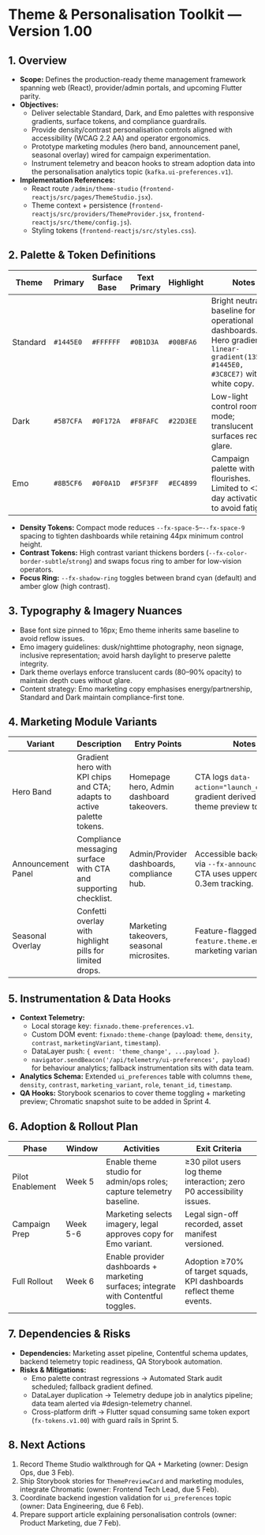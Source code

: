 # Theme & Personalisation Toolkit — Version 1.00

## 1. Overview
- **Scope:** Defines the production-ready theme management framework spanning web (React), provider/admin portals, and upcoming Flutter parity.
- **Objectives:**
  - Deliver selectable Standard, Dark, and Emo palettes with responsive gradients, surface tokens, and compliance guardrails.
  - Provide density/contrast personalisation controls aligned with accessibility (WCAG 2.2 AA) and operator ergonomics.
  - Prototype marketing modules (hero band, announcement panel, seasonal overlay) wired for campaign experimentation.
  - Instrument telemetry and beacon hooks to stream adoption data into the personalisation analytics topic (`kafka.ui-preferences.v1`).
- **Implementation References:**
  - React route `/admin/theme-studio` (`frontend-reactjs/src/pages/ThemeStudio.jsx`).
  - Theme context + persistence (`frontend-reactjs/src/providers/ThemeProvider.jsx`, `frontend-reactjs/src/theme/config.js`).
  - Styling tokens (`frontend-reactjs/src/styles.css`).

## 2. Palette & Token Definitions
| Theme | Primary | Surface Base | Text Primary | Highlight | Notes |
| --- | --- | --- | --- | --- | --- |
| Standard | `#1445E0` | `#FFFFFF` | `#0B1D3A` | `#00BFA6` | Bright neutral baseline for operational dashboards. Hero gradient `linear-gradient(135deg, #1445E0, #3C8CE7)` with white copy. |
| Dark | `#5B7CFA` | `#0F172A` | `#F8FAFC` | `#22D3EE` | Low-light control room mode; translucent surfaces reduce glare. |
| Emo | `#8B5CF6` | `#0F0A1D` | `#F5F3FF` | `#EC4899` | Campaign palette with neon flourishes. Limited to &lt;30-day activations to avoid fatigue. |

- **Density Tokens:** Compact mode reduces `--fx-space-5`–`--fx-space-9` spacing to tighten dashboards while retaining 44px minimum control height.
- **Contrast Tokens:** High contrast variant thickens borders (`--fx-color-border-subtle`/`strong`) and swaps focus ring to amber for low-vision operators.
- **Focus Ring:** `--fx-shadow-ring` toggles between brand cyan (default) and amber glow (high contrast).

## 3. Typography & Imagery Nuances
- Base font size pinned to 16px; Emo theme inherits same baseline to avoid reflow issues.
- Emo imagery guidelines: dusk/nighttime photography, neon signage, inclusive representation; avoid harsh daylight to preserve palette integrity.
- Dark theme overlays enforce translucent cards (80–90% opacity) to maintain depth cues without glare.
- Content strategy: Emo marketing copy emphasises energy/partnership, Standard and Dark maintain compliance-first tone.

## 4. Marketing Module Variants
| Variant | Description | Entry Points | Notes |
| --- | --- | --- | --- |
| Hero Band | Gradient hero with KPI chips and CTA; adapts to active palette tokens. | Homepage hero, Admin dashboard takeovers. | CTA logs `data-action="launch_campaign"`; gradient derived from theme preview tokens. |
| Announcement Panel | Compliance messaging surface with CTA and supporting checklist. | Admin/Provider dashboards, compliance hub. | Accessible backgrounds via `--fx-announcement-bg`; CTA uses uppercase 0.3em tracking. |
| Seasonal Overlay | Confetti overlay with highlight pills for limited drops. | Marketing takeovers, seasonal microsites. | Feature-flagged: `feature.theme.emo` + marketing variant gate. |

## 5. Instrumentation & Data Hooks
- **Context Telemetry:**
  - Local storage key: `fixnado.theme-preferences.v1`.
  - Custom DOM event: `fixnado:theme-change` (payload: `theme`, `density`, `contrast`, `marketingVariant`, `timestamp`).
  - DataLayer push: `{ event: 'theme_change', ...payload }`.
  - `navigator.sendBeacon('/api/telemetry/ui-preferences', payload)` for behaviour analytics; fallback instrumentation sits with data team.
- **Analytics Schema:** Extended `ui_preferences` table with columns `theme`, `density`, `contrast`, `marketing_variant`, `role`, `tenant_id`, `timestamp`.
- **QA Hooks:** Storybook scenarios to cover theme toggling + marketing preview; Chromatic snapshot suite to be added in Sprint 4.

## 6. Adoption & Rollout Plan
| Phase | Window | Activities | Exit Criteria |
| --- | --- | --- | --- |
| Pilot Enablement | Week 5 | Enable theme studio for admin/ops roles; capture telemetry baseline. | ≥30 pilot users log theme interaction; zero P0 accessibility issues. |
| Campaign Prep | Week 5-6 | Marketing selects imagery, legal approves copy for Emo variant. | Legal sign-off recorded, asset manifest versioned. |
| Full Rollout | Week 6 | Enable provider dashboards + marketing surfaces; integrate with Contentful toggles. | Adoption ≥70% of target squads, KPI dashboards reflect theme events. |

## 7. Dependencies & Risks
- **Dependencies:** Marketing asset pipeline, Contentful schema updates, backend telemetry topic readiness, QA Storybook automation.
- **Risks & Mitigations:**
  - Emo palette contrast regressions → Automated Stark audit scheduled; fallback gradient defined.
  - DataLayer duplication → Telemetry dedupe job in analytics pipeline; data team alerted via #design-telemetry channel.
  - Cross-platform drift → Flutter squad consuming same token export (`fx-tokens.v1.00`) with guard rails in Sprint 5.

## 8. Next Actions
1. Record Theme Studio walkthrough for QA + Marketing (owner: Design Ops, due 3 Feb).
2. Ship Storybook stories for `ThemePreviewCard` and marketing modules, integrate Chromatic (owner: Frontend Tech Lead, due 5 Feb).
3. Coordinate backend ingestion validation for `ui_preferences` topic (owner: Data Engineering, due 6 Feb).
4. Prepare support article explaining personalisation controls (owner: Product Marketing, due 7 Feb).


